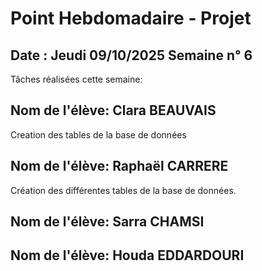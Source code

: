 # Point Hebdomadaire - Projet

## Date : Jeudi 09/10/2025 Semaine n° 6

Tâches réalisées cette semaine: 

## Nom de l'élève: Clara BEAUVAIS
Creation des tables de la base de données 

## Nom de l'élève: Raphaël CARRERE

Création des différentes tables de la base de données. 

## Nom de l'élève: Sarra CHAMSI


## Nom de l'élève: Houda EDDARDOURI








